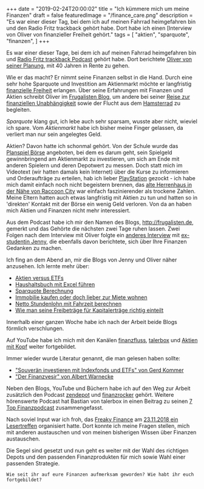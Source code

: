 +++
date = "2019-02-24T20:00:02"
title = "Ich kümmere mich um meine Finanzen"
draft = false
featuredImage = "/finance_care.png"
description = "Es war einer dieser Tag, bei dem ich auf meinen Fahrrad heimgefahren bin und den Radio Fritz trackback gehört habe. Dort habe ich einen [Interview von Oliver von finanzieller Freiheit gehört."
tags = [
    "aktien",
    "sparquote",
    "finanzen",
]
+++

Es war einer dieser Tage, bei dem ich auf meinen Fahrrad heimgefahren bin und [Radio Fritz trackback Podcast](https://www.fritz.de/programm/sendungen/trackback.html "Radio Fritz trackback") gehört habe. Dort berichtete [Oliver von seiner Planung](https://frugalisten.de/presse/ "Oliver in einem Interview"), mit 40 Jahren in Rente zu gehen.


Wie er das macht? Er nimmt seine Finanzen selbst in die Hand. Durch eine sehr hohe Sparquote und Investition am Aktienmarkt möchte er langfristig
[finanzielle Freiheit](https://madamemoneypenny.de/finanzielle-freiheit/ "finanzielle Freiheit") erlangen. Über seine Erfahrungen mit Finanzen und Aktien schreibt Oliver im [Frugalisten Blog](https://frugalisten.de/ "Frugalisten Blog"), um andere bei seiner [Reise zur finanziellen Unabhängigkeit](https://frugalisten.de/about/ "Reise zur finanziellen Unabhängigkeit") sowie der Flucht aus dem [Hamsterrad](https://frugalisten.de/hasta-la-vista-hamsterrad-tritt-der-lifestyle-inflation-in-den-hintern/ "Hamsterrad") zu begleiten.


*Sparquote* klang gut, ich lebe auch sehr sparsam, wusste aber nicht, wieviel ich spare. Vom *Aktienmarkt* habe ich bisher meine Finger gelassen, da verliert man nur sein angelegtes Geld.


Aktien? Davon hatte ich schonmal gehört. Von der Schule wurde das [Planspiel Börse](https://www.planspiel-boerse.de/toplevel/main/deutsch/index.html "Planspiel Börse") angeboten, bei dem es darum geht, sein Spielgeld gewinnbringend am Aktienmarkt zu investieren, um sich am Ende mit anderen Spielern und deren Depotwert zu messen. Doch statt mich im Videotext (wir hatten damals kein Internet) über die Kurse zu informieren und Orderaufträge zu erteilen, hab ich lieber [PlayStation](https://de.wikipedia.org/wiki/PlayStation "PlayStation") gezockt - ich habe mich damit einfach noch nicht begeistern brennen, das [alte Herrenhaus in der Nähe von Raccoon City](https://de.wikipedia.org/wiki/Resident_Evil_(Computerspiel) "alte Herrenhaus in der Nähe von Raccoon City") war einfach faszinierender als trockene Zahlen. Meine Eltern hatten auch etwas langfristig mit Aktien zu tun und hatten so in 'direkten' Kontakt mit der Börse ein wenig Geld verloren. Von da an haben mich Aktien und Finanzen nicht mehr interessiert.


Aus dem Podcast habe ich mir den Namen des Blogs, <http://frugalisten.de>, gemerkt und das Gehörte die nächsten zwei Tage ruhen lassen. Zwei Folgen nach dem  Interview mit Oliver folgte ein [anderes Interview](https://exstudentin.wordpress.com/2018/01/28/blogger-interviews-bei-radio-fritz/ "Interview mit ex-studentin Jenny") mit [ex-studentin Jenny](https://exstudentin.wordpress.com/ "ex-studentin jenny"), die ebenfalls davon berichtete, sich über Ihre Finanzen Gedanken zu machen.


Ich fing an dem Abend an, mir die Blogs von Jenny und Oliver näher anzusehen. Ich lernte mehr über:

- [Aktien versus ETFs](https://exstudentin.wordpress.com/2015/12/10/aktien-vs-etfs-was-passt-besser-zu-mir-12/ "Aktien versus ETFs")
- [Haushaltsbuch mit Excel führen](https://frugalisten.de/mein-haushaltsbuch-mit-google-tabellen/ "Haushaltsbuch mit Excel führen")
- [Sparquote Berechnung](https://exstudentin.wordpress.com/2016/04/24/ein-und-ausgaben-erfassen-sparquote-ermitteln-33/ "Sparquote Berechnung")
- [Immobilie kaufen oder doch lieber zur Miete wohnen](https://exstudentin.wordpress.com/2016/08/12/wohnung-kaufen-vermietung-oder-eigennutzung-teil-2/ "ob man sich eine Immobilie kaufen oder doch lieber zur Miete wohnen soll")
- [Netto Stundenlohn mit Fahrzeit berechnen](https://exstudentin.wordpress.com/2016/10/02/welchen-wert-hat-eure-lebenszeit/ "Netto Stundenlohn mit Fahrzeit berechnen")
- [Wie man seine Freibeträge für Kapitalerträge richtig einteilt](https://exstudentin.wordpress.com/2017/01/28/freistellungsauftraege-fuer-kapitalertraege-richtig-erteilen/ "Wie man seine Freibeträge für Kapitalerträge richtig einteilt")


Innerhalb einer ganzen Woche habe ich nach der Arbeit beide Blogs förmlich verschlungen.


Auf YouTube habe ich mich mit den Kanälen [finanzfluss](https://www.youtube.com/channel/UCeARcCUiZg79SQQ-2_XNlXQ "finanzfluss"), [talerbox](https://www.youtube.com/user/Talerbox "talerbox") und [Aktien mit Kopf](https://www.youtube.com/user/AktienMitKopf "Aktien mit Kopf") weiter fortgebildet.


Immer wieder wurde Literatur genannt, die man gelesen haben sollte:


- ["Souverän investieren mit Indexfonds und ETFs" von Gerd Kommer](https://www.amazon.de/Souver%C3%A4n-investieren-Indexfonds-ETFs-Book/dp/3593508524?SubscriptionId=AKIAILSHYYTFIVPWUY6Q&tag=duc03-21&linkCode=xm2&camp=2025&creative=165953&creativeASIN=3593508524 "Souverän investieren mit Indexfonds und ETFs von Gerd Kommer")
- ["Der Finanzvesir" von Albert Warnecke](https://www.amazon.de/Finanzwesir-Verm%C3%B6gensaufbau-Intelligent-finanzielle-Altersvorsorge/dp/3734579813/ref=sr_1_1?s=books&ie=UTF8&qid=1548104321&sr=1-1&keywords=finanzvesir "Der Finanzvesir von Albert Warnecke")


Neben den Blogs, YouTube und Büchern habe ich auf den Weg zur Arbeit zusätzlich den Podcast [zendepot](https://zendepot.de/podcast/ "zendepot") und [finanzrocker](https://finanzrocker.net/ "finanzrocker") gehört. Weitere hörenswerte Podcast hat Bastian von talerbox in einen Beitrag zu seinen [7 Top Finanzpodcast](https://www.talerbox.com/top-7-finanz-podcast-welche-du-hoeren-solltest-wenn-du-mehr-aus-deinem-geld-machen-willst/ "7 Top Finanzpodcast") zusammengefasst.


Nach soviel Input war ich froh, das [Freaky Finance](https://www.freakyfinance.net "Freaky Finanz") am [23.11.2018 ein Lesertreffen](https://www.freakyfinance.net/finanzblog-lesertreffen-berlin/ "23.11.2018 ein Lesertreffen organisiert hat") organisiert hatte. Dort konnte ich meine Fragen stellen, mich mit anderen austauschen und von meinen bisherigen Wissen über Finanzen austauschen.

Die Segel sind gesetzt und nun geht es weiter mit der Wahl des richtigen Depots und den passenden Finanzprodukten für
mich sowie Wahl einer passenden Strategie.


`Wie seit ihr auf eure Finanzen aufmerksam geworden? Wie habt ihr euch fortgebildet?`
